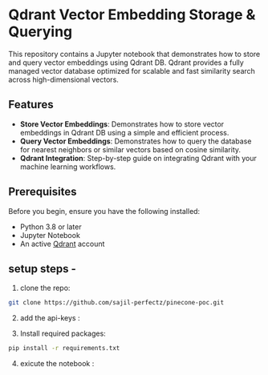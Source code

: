 # Qdrant Vector Embedding Storage & Querying

This repository contains a Jupyter notebook that demonstrates how to store and query vector embeddings using Qdrant DB. Qdrant provides a fully managed vector database optimized for scalable and fast similarity search across high-dimensional vectors.

## Features

- **Store Vector Embeddings**: Demonstrates how to store vector embeddings in Qdrant DB using a simple and efficient process.
- **Query Vector Embeddings**: Demonstrates how to query the database for nearest neighbors or similar vectors based on cosine similarity.
- **Qdrant Integration**: Step-by-step guide on integrating Qdrant with your machine learning workflows.

## Prerequisites

Before you begin, ensure you have the following installed:

- Python 3.8 or later
- Jupyter Notebook
- An active [Qdrant](https://www.pinecone.io/) account

## setup steps -

1. clone the repo:

```bash
git clone https://github.com/sajil-perfectz/pinecone-poc.git
```

2. add the api-keys :

3. Install required packages:

```bash
pip install -r requirements.txt
```

4. exicute the notebook :